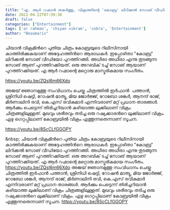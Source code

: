 ```yaml
---
title: "എ. ആർ റഹ്മാൻ തകർത്തു, വിക്രത്തിന്റെ 'കോബ്ര' ലിറിക്കൽ സോങ് വീഡിയോ പുറത്തിറങ്ങി"
date: 2022-04-22T07:59:38
draft: false
categories: ["Entertainment"]
tags: ['ar rahman', 'chiyan vikram', 'cobra', 'Entertainment']
author: "Beaumaris"
---
```


ചിയാൻ വിക്രമിന്‍റെ പുതിയ ചിത്രം കോബ്രയുടെ റിലീസിനായി കാത്തിരിക്കുകയാണ് അദ്ദേഹത്തിന്‍റെ ആരാധകര്‍. ഇപ്പോഴിതാ "കോബ്ര" ലിറിക്കൽ സോങ് വീഡിയോ പുറത്തിറങ്ങി. അധീരാ അധീരാ എന്നു തുടങ്ങുന്ന സോങ് ആണ് പുറത്തിറക്കിയത്. ഒരു അറബിക് ടച്ച് സോങ് ആയാണ് പുറത്തിറക്കിയത്. എ ആർ റഹ്മാന്റെ മറ്റൊരു മാസ്മരികമായ സംഗീതം.

https://youtu.be/ZQsI6m66Xdo

അജയ് ജ്ഞാനമുത്തു സംവിധാനം ചെയ്ത ചിത്രത്തിൽ ഇർഫാൻ  പത്താൻ, ശ്രീനിധി ഷെട്ടി, റോഷൻ മാത്യു, മിയ ജോർജ്ജ്, റോബോ ശങ്കർ, ആനന്ദ് രാജ്, മിർണാലിനി രവി, കെ.എസ് രവികുമാർ എന്നിവരാണ് മറ്റ് പ്രധാന താരങ്ങൾ. ആര്‍ക്കും പെട്ടെന്ന് തിരിച്ചറിയാൻ കഴിയാത്ത ലുക്കിലാണ് വിക്രം ചിത്രങ്ങളിലുള്ളത്. മുഖവും ശരീരവും തടിച്ച ഒരു റഷ്യക്കാരന്‍റെ ലുക്കിലാണ് വിക്രം. ഏഴു ഗെറ്റപ്പിലാണ് കോബ്രയിൽ വിക്രം എത്തുന്നതെന്നാണ് സൂചന.

https://youtu.be/8ScCLfGGOPY

&amp;nbsp;
ചിയാൻ വിക്രമിന്‍റെ പുതിയ ചിത്രം കോബ്രയുടെ റിലീസിനായി കാത്തിരിക്കുകയാണ് അദ്ദേഹത്തിന്‍റെ ആരാധകര്‍. ഇപ്പോഴിതാ "കോബ്ര" ലിറിക്കൽ സോങ് വീഡിയോ പുറത്തിറങ്ങി. അധീരാ അധീരാ എന്നു തുടങ്ങുന്ന സോങ് ആണ് പുറത്തിറക്കിയത്. ഒരു അറബിക് ടച്ച് സോങ് ആയാണ് പുറത്തിറക്കിയത്. എ ആർ റഹ്മാന്റെ മറ്റൊരു മാസ്മരികമായ സംഗീതം. https://youtu.be/ZQsI6m66Xdo അജയ് ജ്ഞാനമുത്തു സംവിധാനം ചെയ്ത ചിത്രത്തിൽ ഇർഫാൻ പത്താൻ, ശ്രീനിധി ഷെട്ടി, റോഷൻ മാത്യു, മിയ ജോർജ്ജ്, റോബോ ശങ്കർ, ആനന്ദ് രാജ്, മിർണാലിനി രവി, കെ.എസ് രവികുമാർ എന്നിവരാണ് മറ്റ് പ്രധാന താരങ്ങൾ. ആര്‍ക്കും പെട്ടെന്ന് തിരിച്ചറിയാൻ കഴിയാത്ത ലുക്കിലാണ് വിക്രം ചിത്രങ്ങളിലുള്ളത്. മുഖവും ശരീരവും തടിച്ച ഒരു റഷ്യക്കാരന്‍റെ ലുക്കിലാണ് വിക്രം. ഏഴു ഗെറ്റപ്പിലാണ് കോബ്രയിൽ വിക്രം എത്തുന്നതെന്നാണ് സൂചന. https://youtu.be/8ScCLfGGOPY &nbsp;
